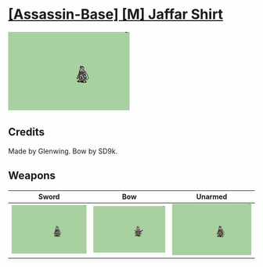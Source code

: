 # [\[Assassin-Base\] \[M\] Jaffar Shirt](./%5BAssassin-Base%5D%20%5BM%5D%20Jaffar%20Shirt)

<img src="./1.%20Sword/Sword_000.png" alt="[Assassin-Base] [M] Jaffar Shirt standing" />

## Credits

Made by Glenwing. 
Bow by SD9k.

## Weapons


|Sword |Bow |Unarmed |
|  :---: | :---: | :---: |
| <img alt="Sword animation" src="./1.%20Sword/Sword.gif" /> | <img alt="Bow animation" src="./5.%20Bow/Bow.gif" /> | <img alt="Unarmed animation" src="./8.%20Unarmed/Unarmed.gif" /> |
